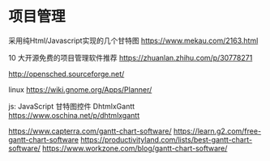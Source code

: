 # 项目管理

采用纯Html/Javascript实现的几个甘特图
https://www.mekau.com/2163.html

10 大开源免费的项目管理软件推荐
https://zhuanlan.zhihu.com/p/30778271

http://opensched.sourceforge.net/

linux
https://wiki.gnome.org/Apps/Planner/


js:
JavaScript 甘特图控件 DhtmlxGantt
https://www.oschina.net/p/dhtmlxgantt

https://www.capterra.com/gantt-chart-software/
https://learn.g2.com/free-gantt-chart-software
https://productivityland.com/lists/best-gantt-chart-software/
https://www.workzone.com/blog/gantt-chart-software/